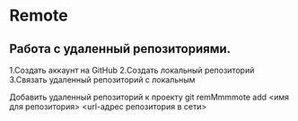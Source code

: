 # Remote

 ## Работа с удаленный репозиториями.
 
1.Создать аккаунт на GitHub
2.Создать локальный репозиторий
3.Связать удаленный репозиторий с локальным

Добавить удаленный репозиторий к проекту git remMmmmote add <имя для репозитория> <url-адрес репозитория в сети>

